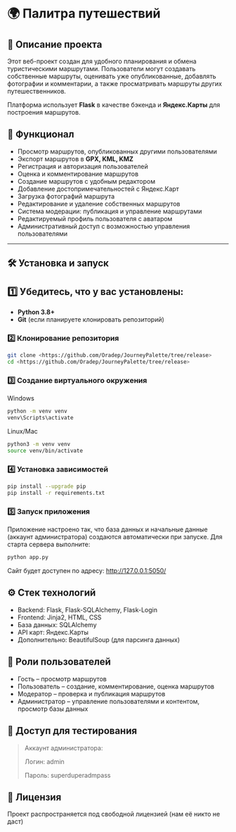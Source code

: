 # 🌍 Палитра путешествий

## 📌 Описание проекта
Этот веб-проект создан для удобного планирования и обмена туристическими маршрутами. Пользователи могут создавать собственные маршруты, оценивать уже опубликованные, добавлять фотографии и комментарии, а также просматривать маршруты других путешественников.

Платформа использует **Flask** в качестве бэкенда и **Яндекс.Карты** для построения маршрутов.

## 🚀 Функционал
- Просмотр маршрутов, опубликованных другими пользователями
- Экспорт маршрутов в **GPX, KML, KMZ**
- Регистрация и авторизация пользователей
- Оценка и комментирование маршрутов
- Создание маршрутов с удобным редактором
- Добавление достопримечательностей с Яндекс.Карт
- Загрузка фотографий маршрута
- Редактирование и удаление собственных маршрутов
- Система модерации: публикация и управление маршрутами
- Редактируемый профиль пользователя с аватаром
- Административный доступ с возможностью управления пользователями

---

## 🛠 Установка и запуск

## 1️⃣ Убедитесь, что у вас установлены:
- **Python 3.8+**
- **Git** (если планируете клонировать репозиторий)

### 2️⃣ Клонирование репозитория
```bash
git clone <https://github.com/Oradep/JourneyPalette/tree/release>
cd <https://github.com/Oradep/JourneyPalette/tree/release>
```

### 3️⃣ Создание виртуального окружения
Windows
```bash
python -m venv venv
venv\Scripts\activate
```
Linux/Mac
```bash
python3 -m venv venv
source venv/bin/activate
```

### 4️⃣ Установка зависимостей
```bash
pip install --upgrade pip
pip install -r requirements.txt
```

### 5️⃣ Запуск приложения
Приложение настроено так, что база данных и начальные данные (аккаунт администратора) создаются автоматически при запуске. Для старта сервера выполните:
```bash
python app.py

```

Сайт будет доступен по адресу: http://127.0.0.1:5050/


## ⚙ Стек технологий
- Backend: Flask, Flask-SQLAlchemy, Flask-Login
- Frontend: Jinja2, HTML, CSS
- База данных: SQLAlchemy
- API карт: Яндекс.Карты
- Дополнительно: BeautifulSoup (для парсинга данных)

## 👥 Роли пользователей
- Гость – просмотр маршрутов
- Пользователь – создание, комментирование, оценка маршрутов
- Модератор – проверка и публикация маршрутов
- Администратор – управление пользователями и контентом, просмотр базы данных

## 🔑 Доступ для тестирования
> Аккаунт администратора:
>
> Логин: admin
> 
> Пароль: superduperadmpass

## 📜 Лицензия
Проект распространяется под свободной лицензией (нам её никто не даст)
